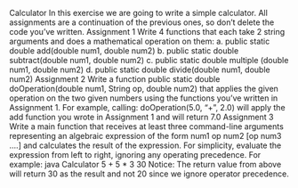Calculator
In this exercise we are going to write a simple calculator. All assignments are a continuation
of the previous ones, so don’t delete the code you’ve written.
Assignment 1
Write 4 functions that each take 2 string arguments and does a mathematical operation on
them:
a. public static double add(double num1, double num2)
b. public static double subtract(double num1, double num2)
c. public static double multiple (double num1, double num2)
d. public static double divide(double num1, double num2)
Assignment 2
Write a function
public static double doOperation(double num1, String op, double num2)
that applies the given operation on the two given numbers using the functions you’ve written in
Assignment 1.
For example, calling: doOperation(5.0, “+”, 2.0) will apply the add function you wrote
in Assignment 1 and will return 7.0
Assignment 3
Write a main function that receives at least three command-line arguments representing an
algebraic expression of the form num1 op num2 [op num3 ….] and calculates the result of the
expression.
For simplicity, evaluate the expression from left to right, ignoring any operating precedence.
For example:
java Calculator 5 + 5 * 3
30
Notice: The return value from above will return 30 as the result and not 20 since we ignore
operator precedence.